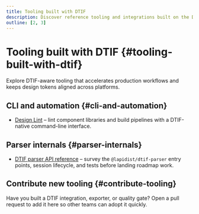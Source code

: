 ```yaml
---
title: Tooling built with DTIF
description: Discover reference tooling and integrations built on the Design Token Interchange Format.
outline: [2, 3]
---
```


# Tooling built with DTIF {#tooling-built-with-dtif}

Explore DTIF-aware tooling that accelerates production workflows and keeps design tokens
aligned across platforms.

## CLI and automation {#cli-and-automation}

- [Design Lint](./design-lint.md#design-lint) – lint component libraries and build
  pipelines with a DTIF-native command-line interface.

## Parser internals {#parser-internals}

- [DTIF parser API reference](./dtif-parser-api-reference.md#dtif-parser-api-reference)
  – survey the `@lapidist/dtif-parser` entry points, session lifecycle, and tests before
  landing roadmap work.

## Contribute new tooling {#contribute-tooling}

Have you built a DTIF integration, exporter, or quality gate? Open a pull request to add
it here so other teams can adopt it quickly.
